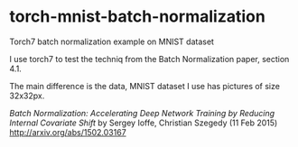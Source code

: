 # torch-mnist-batch-normalization
Torch7 batch normalization example on MNIST dataset

I use torch7 to test the techniq from the Batch Normalization paper, section 4.1.

The main difference is the data, MNIST dataset I use has pictures of size 32x32px.

*Batch Normalization: Accelerating Deep Network Training by Reducing Internal Covariate Shift*
by Sergey Ioffe, Christian Szegedy (11 Feb 2015)
http://arxiv.org/abs/1502.03167
